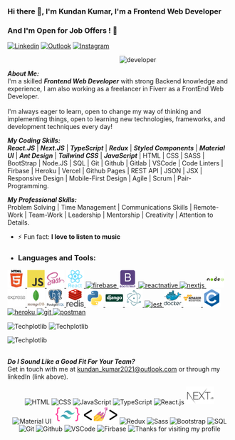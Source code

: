 ### Hi there 👋, I'm Kundan Kumar, I'm a Frontend Web Developer
### And I'm Open for Job Offers ! :tada: 
[![Linkedin](https://img.shields.io/badge/-LinkedIn-blue?style=flat&logo=Linkedin&logoColor=white)](https://linkedin.com/in/kundan-773)
[![Outlook](https://img.shields.io/badge/-Email-c14438?style=flat&logo=Gmail&logoColor=white)](mailto:kundan_kumar2021@outlook.com)
[![Instagram](https://img.shields.io/badge/-instagram-c14448?style=flat&logo=instagram&logoColor=white)](https://instagram.com/kundan_kumar7750)


<img width="50%" align="right" alt="developer" src="https://image.freepik.com/free-vector/web-developer-works-laptop-horizontal-banner-with-young-programmer-job-colorful-illustration-flat-style_198278-423.jpg" />
<br>

***About Me:***<br>
I'm a skilled ***Frontend Web Developer*** with strong Backend knowledge and experience,  I am also working as a freelancer in Fiverr as a FrontEnd Web Developer. 
<br>
<br>
I'm always eager to learn, open to change my way of thinking and implementing things, open to learning new technologies, frameworks, and development techniques every day!
<br>

***My Coding Skills:***<br>
***React.JS*** | ***Next.JS*** | ***TypeScript*** | ***Redux*** | ***Styled Components*** | ***Material UI*** | ***Ant Design*** |  ***Tailwind CSS*** | ***JavaScript*** | HTML | CSS | SASS |  BootStrap | Node.JS | SQL | Git | Github | Gitlab | VSCode | Code Linters | Firbase | Heroku | Vercel | Github Pages | REST API | JSON | JSX | Responsive Design | Mobile-First Design | Agile | Scrum | Pair-Programming.

***My Professional Skills:***<br>
Problem Solving | Time Management | Communications Skills | Remote-Work | Team-Work | Leadership | Mentorship | Creativity | Attention to Details.
<br>
- ⚡ Fun fact: **I love to listen to music** 
- <h3 align="left">Languages and Tools:</h3>
<p align="left"> 
    <a href="https://www.w3.org/html/" target="_blank"> <img src="https://raw.githubusercontent.com/devicons/devicon/master/icons/html5/html5-original-wordmark.svg" alt="html5" width="40" height="40"/> </a> 
    <a href="https://developer.mozilla.org/en-US/docs/Web/JavaScript" target="_blank"> <img src="https://raw.githubusercontent.com/devicons/devicon/master/icons/javascript/javascript-original.svg" alt="javascript" width="40" height="40"/> </a> 
    <a href="https://sass-lang.com" target="_blank"> <img src="https://raw.githubusercontent.com/devicons/devicon/master/icons/sass/sass-original.svg" alt="sass" width="40" height="40"/> </a> 
    <a href="https://reactjs.org/" target="_blank"> <img src="https://raw.githubusercontent.com/devicons/devicon/master/icons/react/react-original-wordmark.svg" alt="react" width="40" height="40"/> </a> 
    <a href="https://firebase.google.com/" target="_blank"> <img src="https://www.vectorlogo.zone/logos/firebase/firebase-icon.svg" alt="firebase" width="40" height="40"/> </a> 
    <a href="https://getbootstrap.com" target="_blank"> <img src="https://raw.githubusercontent.com/devicons/devicon/master/icons/bootstrap/bootstrap-plain-wordmark.svg" alt="bootstrap" width="40" height="40"/> </a> 
    <a href="https://reactnative.dev/" target="_blank"> <img src="https://reactnative.dev/img/header_logo.svg" alt="reactnative" width="40" height="40"/> </a> 
    <a href="https://nextjs.org/" target="_blank"> <img src="https://cdn.worldvectorlogo.com/logos/nextjs-3.svg" alt="nextjs" width="40" height="40"/> </a> 
    <a href="https://nodejs.org" target="_blank"> <img src="https://raw.githubusercontent.com/devicons/devicon/master/icons/nodejs/nodejs-original-wordmark.svg" alt="nodejs" width="40" height="40"/> </a> 
    <a href="https://expressjs.com" target="_blank"> <img src="https://raw.githubusercontent.com/devicons/devicon/master/icons/express/express-original-wordmark.svg" alt="express" width="40" height="40"/> </a> 
    <a href="https://www.mongodb.com/" target="_blank"> <img src="https://raw.githubusercontent.com/devicons/devicon/master/icons/mongodb/mongodb-original-wordmark.svg" alt="mongodb" width="40" height="40"/> </a> 
    <a href="https://www.postgresql.org" target="_blank"> <img src="https://raw.githubusercontent.com/devicons/devicon/master/icons/postgresql/postgresql-original-wordmark.svg" alt="postgresql" width="40" height="40"/> </a> 
    <a href="https://redis.io" target="_blank"> <img src="https://raw.githubusercontent.com/devicons/devicon/master/icons/redis/redis-original-wordmark.svg" alt="redis" width="40" height="40"/> </a> 
    <a href="https://www.python.org" target="_blank"> <img src="https://raw.githubusercontent.com/devicons/devicon/master/icons/python/python-original.svg" alt="python" width="40" height="40"/> </a> 
    <a href="https://www.djangoproject.com/" target="_blank"> <img src="https://raw.githubusercontent.com/devicons/devicon/master/icons/django/django-original.svg" alt="django" width="40" height="40"/> </a> 
    <a href="https://www.electronjs.org" target="_blank"> <img src="https://raw.githubusercontent.com/devicons/devicon/master/icons/electron/electron-original.svg" alt="electron" width="40" height="40"/> </a> 
    <a href="https://jestjs.io" target="_blank"> <img src="https://www.vectorlogo.zone/logos/jestjsio/jestjsio-icon.svg" alt="jest" width="40" height="40"/> </a> 
    <a href="https://www.docker.com/" target="_blank"> <img src="https://raw.githubusercontent.com/devicons/devicon/master/icons/docker/docker-original-wordmark.svg" alt="docker" width="40" height="40"/> </a> 
    <a href="https://aws.amazon.com" target="_blank"> <img src="https://raw.githubusercontent.com/devicons/devicon/master/icons/amazonwebservices/amazonwebservices-original-wordmark.svg" alt="aws" width="40" height="40"/> </a> 
    <a href="https://www.cprogramming.com/" target="_blank"> <img src="https://raw.githubusercontent.com/devicons/devicon/master/icons/c/c-original.svg" alt="c" width="40" height="40"/> </a> 
    <a href="https://heroku.com" target="_blank"> <img src="https://www.vectorlogo.zone/logos/heroku/heroku-icon.svg" alt="heroku" width="40" height="40"/> </a> 
    <a href="https://git-scm.com/" target="_blank"> <img src="https://www.vectorlogo.zone/logos/git-scm/git-scm-icon.svg" alt="git" width="40" height="40"/> </a> 
    <a href="https://postman.com" target="_blank"> <img src="https://www.vectorlogo.zone/logos/getpostman/getpostman-icon.svg" alt="postman" width="40" height="40"/> </a> 
    
</p>

<p>
  <img align="center" src="https://github-readme-stats.vercel.app/api?username=Techplotlib&show_icons=true&locale=en" alt="Techplotlib" />
  <img align="center" src="https://github-readme-streak-stats.herokuapp.com/?user=Techplotlib&" alt="Techplotlib" />
</p>
<p>
  <img align="left" src="https://github-readme-stats.vercel.app/api/top-langs?username=Techplotlib&show_icons=true&locale=en&layout=compact" alt="Techplotlib" />
 <div>
     <br><br>
  

***Do I Sound Like a Good Fit For Your Team?***
<br>
Get in touch with me at kundan_kumar2021@outlook.com or through my linkedIn (link above).



<p align="center">
  <span align="left" class="d-flex">
    <img title="HTML" alt="HTML" height=40 src="https://www.w3.org/html/logo/downloads/HTML5_Badge_256.png">
    <img title="CSS" alt="CSS" height=40
      src="https://www.kindpng.com/picc/m/464-4640184_css3-png-download-css-icon-transparent-png.png">
    <img title="JavaScript" alt="JavaScript" height=40
      src="https://upload.wikimedia.org/wikipedia/commons/thumb/9/99/Unofficial_JavaScript_logo_2.svg/600px-Unofficial_JavaScript_logo_2.svg.png">
    <img title="TypeScript" alt="TypeScript" height=40
      src="https://upload.wikimedia.org/wikipedia/commons/thumb/4/4c/Typescript_logo_2020.svg/1024px-Typescript_logo_2020.svg.png">
    <img title="React.JS" alt="React.js" height=55 src="https://cdn.auth0.com/blog/react-js/react.png">
    <img title="Next.JS" alt="Next.js" height=40 src="https://github.com/AhmedTohamy01/AhmedTohamy01/blob/master/img/nextjs.jpg">
    <img title="Material UI" alt="Material UI" height=40 src="https://material-ui.com/static/logo_raw.svg">
    <img title="Tailwind CSS" alt="TailwindCSS" height=40 src="https://github.com/AhmedTohamy01/AhmedTohamy01/blob/master/img/tailwind.png">
    <img title="Styled-Components" alt="Styled Components" height=40 src="https://github.com/AhmedTohamy01/AhmedTohamy01/blob/master/img/styled-components2.png">
    <img title="Redux" alt="Redux" height=40 src="https://seeklogo.com/images/R/redux-logo-9CA6836C12-seeklogo.com.png">
    <img title="Sass" alt="Sass" height=40 src="https://sass-lang.com/assets/img/styleguide/color-1c4aab2b.png">
    <img title="Bootstrap" alt="Bootstrap" height=40
      src="https://upload.wikimedia.org/wikipedia/commons/thumb/b/b2/Bootstrap_logo.svg/480px-Bootstrap_logo.svg.png">
    <img title="SQL" alt="SQL" height=40
      src="https://e7.pngegg.com/pngimages/614/744/png-clipart-mysql-database-mariadb-dolphin-marine-mammal-animals.png">
    <img title="Git" alt="Git" height=40 src="https://git-scm.com/images/logos/downloads/Git-Icon-1788C.png">
    <img title="Github" alt="Github" height=40 src="https://cdn0.iconfinder.com/data/icons/octicons/1024/mark-github-512.png">
    <img title="VSCode" alt="VSCode" height=40 src="https://cdn.worldvectorlogo.com/logos/visual-studio-code-1.svg">
    <img title="Firebase" alt="Firbase" height=40 src="https://cdn.iconscout.com/icon/free/png-512/firebase-1-282796.png">
   
  </span>
  <img height="120" alt="Thanks for visiting my profile" width="100%" src="https://github.com/dibyendu415/dibyendu415/blob/master/marquee.svg" />
</p>



